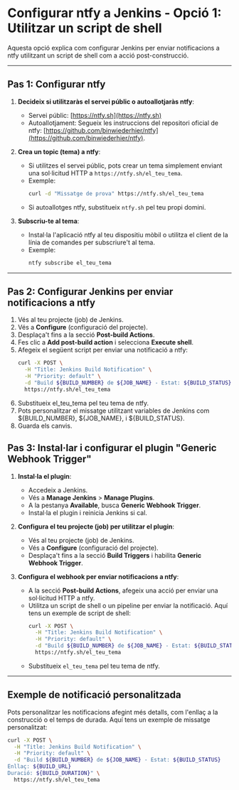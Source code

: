 # Configurar ntfy a Jenkins - Opció 1: Utilitzar un script de shell

Aquesta opció explica com configurar Jenkins per enviar notificacions a ntfy utilitzant un script de shell com a acció post-construcció.

---

## **Pas 1: Configurar ntfy**

1. **Decideix si utilitzaràs el servei públic o autoallotjaràs ntfy**:
   - Servei públic: [https://ntfy.sh](https://ntfy.sh)
   - Autoallotjament: Segueix les instruccions del repositori oficial de ntfy: [https://github.com/binwiederhier/ntfy](https://github.com/binwiederhier/ntfy).

2. **Crea un topic (tema) a ntfy**:
   - Si utilitzes el servei públic, pots crear un tema simplement enviant una sol·licitud HTTP a `https://ntfy.sh/el_teu_tema`.
   - Exemple:
     ```bash
     curl -d "Missatge de prova" https://ntfy.sh/el_teu_tema
     ```
   - Si autoallotges ntfy, substitueix `ntfy.sh` pel teu propi domini.

3. **Subscriu-te al tema**:
   - Instal·la l'aplicació ntfy al teu dispositiu mòbil o utilitza el client de la línia de comandes per subscriure't al tema.
   - Exemple:
     ```bash
     ntfy subscribe el_teu_tema
     ```

---

## **Pas 2: Configurar Jenkins per enviar notificacions a ntfy**

1. Vés al teu projecte (job) de Jenkins.
2. Vés a **Configure** (configuració del projecte).
3. Desplaça't fins a la secció **Post-build Actions**.
4. Fes clic a **Add post-build action** i selecciona **Execute shell**.
5. Afegeix el següent script per enviar una notificació a ntfy:
   ```bash
   curl -X POST \
     -H "Title: Jenkins Build Notification" \
     -H "Priority: default" \
     -d "Build ${BUILD_NUMBER} de ${JOB_NAME} - Estat: ${BUILD_STATUS}" \
     https://ntfy.sh/el_teu_tema
    ```
6. Substitueix el_teu_tema pel teu tema de ntfy.
7. Pots personalitzar el missatge utilitzant variables de Jenkins com ${BUILD_NUMBER}, ${JOB_NAME}, i ${BUILD_STATUS}.
8. Guarda els canvis.


## **Pas 3: Instal·lar i configurar el plugin "Generic Webhook Trigger"**

1. **Instal·la el plugin**:
   - Accedeix a Jenkins.
   - Vés a **Manage Jenkins** > **Manage Plugins**.
   - A la pestanya **Available**, busca **Generic Webhook Trigger**.
   - Instal·la el plugin i reinicia Jenkins si cal.

2. **Configura el teu projecte (job) per utilitzar el plugin**:
   - Vés al teu projecte (job) de Jenkins.
   - Vés a **Configure** (configuració del projecte).
   - Desplaça't fins a la secció **Build Triggers** i habilita **Generic Webhook Trigger**.

3. **Configura el webhook per enviar notificacions a ntfy**:
   - A la secció **Post-build Actions**, afegeix una acció per enviar una sol·licitud HTTP a ntfy.
   - Utilitza un script de shell o un pipeline per enviar la notificació. Aquí tens un exemple de script de shell:
     ```bash
     curl -X POST \
       -H "Title: Jenkins Build Notification" \
       -H "Priority: default" \
       -d "Build ${BUILD_NUMBER} de ${JOB_NAME} - Estat: ${BUILD_STATUS}" \
       https://ntfy.sh/el_teu_tema
     ```
   - Substitueix `el_teu_tema` pel teu tema de ntfy.

---


## **Exemple de notificació personalitzada**

Pots personalitzar les notificacions afegint més detalls, com l'enllaç a la construcció o el temps de durada. Aquí tens un exemple de missatge personalitzat:

```bash
curl -X POST \
  -H "Title: Jenkins Build Notification" \
  -H "Priority: default" \
  -d "Build ${BUILD_NUMBER} de ${JOB_NAME} - Estat: ${BUILD_STATUS}
Enllaç: ${BUILD_URL}
Duració: ${BUILD_DURATION}" \
  https://ntfy.sh/el_teu_tema
```
